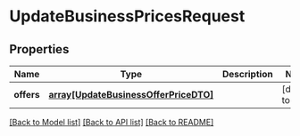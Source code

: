 # UpdateBusinessPricesRequest

## Properties
Name | Type | Description | Notes
------------ | ------------- | ------------- | -------------
**offers** | [**array[UpdateBusinessOfferPriceDTO]**](UpdateBusinessOfferPriceDTO.md) |  | [default to null]

[[Back to Model list]](../README.md#documentation-for-models) [[Back to API list]](../README.md#documentation-for-api-endpoints) [[Back to README]](../README.md)


